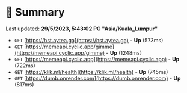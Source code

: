 # 📖 Summary
Last updated: **29/5/2023, 5:43:02 PG "Asia/Kuala_Lumpur"**

- `GET` [https://hst.aytea.ga](https://hst.aytea.ga) - **Up** (573ms)
- `GET` [https://memeapi.cyclic.app/gimme](https://memeapi.cyclic.app/gimme) - **Up** (1248ms)
- `GET` [https://memeapi.cyclic.app](https://memeapi.cyclic.app) - **Up** (722ms)
- `GET` [https://klik.ml/health](https://klik.ml/health) - **Up** (745ms)
- `GET` [https://dumb.onrender.com](https://dumb.onrender.com) - **Up** (817ms)
